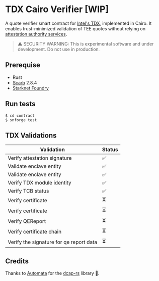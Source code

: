 # TDX Cairo Verifier [WIP]

A quote verifier smart contract for [Intel's TDX](https://www.intel.com/content/www/us/en/developer/tools/trust-domain-extensions/overview.html), implemented in Cairo.
It enables trust-minimized validation of TEE quotes without relying on [attestation authority services](https://docs.trustauthority.intel.com/main/articles/introduction.html).

> ⚠️ SECURITY WARNING: This is experimental software and under development. Do not use in production.

## Prerequise

- Rust
- [Scarb](https://docs.swmansion.com/scarb/download.html) 2.8.4
- [Starknet Foundry](https://foundry-rs.github.io/starknet-foundry/index.html)

## Run tests

```
$ cd contract
$ snforge test
```

## TDX Validations

| Validation                              | Status |
| --------------------------------------- | ------ |
| Verify attestation signature            | ✅     |
| Validate enclave entity                 | ✅     |
| Validate enclave entity                 | ✅     |
| Verify TDX module identity              | ✅     |
| Verify TCB status                       | ✅     |
| Verify certificate                      | ⏳     |
| Verify certificate                      | ⏳     |
| Verify QEReport                         | ⏳     |
| Verify certificate chain                | ⏳     |
| Verify the signature for qe report data | ⏳     |

## Credits

Thanks to [Automata](https://www.ata.network/) for the [dcap-rs](https://github.com/automata-network/dcap-rs) library 🫶.
